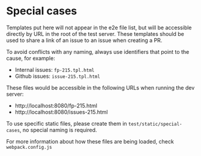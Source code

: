# Special cases

Templates put here will not appear in the e2e file list, but will be accessible directly by URL in the root of the test server.
These templates should be used to share a link of an issue to an issue when creating a PR.

To avoid conflicts with any naming, always use identifiers that point to the cause, for example:

* Internal issues: `fp-215.tpl.html`
* Github issues: `issue-215.tpl.html`

These files would be accessible in the following URLs when running the dev server:

* http://localhost:8080/fp-215.html
* http://localhost:8080/issues-215.html

To use specific static files, please create them in `test/static/special-cases`, no special naming is required.

For more information about how these files are being loaded, check `webpack.config.js`
